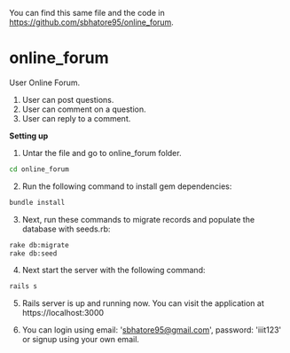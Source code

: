 You can find this same file and the code in https://github.com/sbhatore95/online_forum.
# online_forum
User Online Forum.
1. User can post questions.
2. User can comment on a question.
3. User can reply to a comment.

**Setting up**

1. Untar the file and go to online_forum folder.
```bash
cd online_forum
```

2. Run the following command to install gem dependencies:
```bash
bundle install
```

3. Next, run these commands to migrate records and populate the database with seeds.rb:
```bash
rake db:migrate
rake db:seed
```

4. Next start the server with the following command:
```bash
rails s
```

5. Rails server is up and running now. You can visit the application at https://localhost:3000

6. You can login using email: 'sbhatore95@gmail.com', password: 'iiit123' or signup using your own email.
